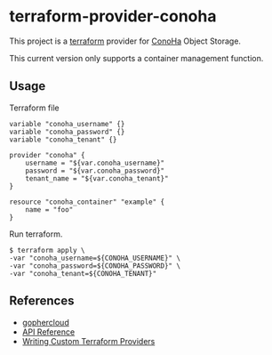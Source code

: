 terraform-provider-conoha
=========================

This project is a [terraform](http://www.terraform.io/) provider for [ConoHa](https://www.conoha.jp/en) Object Storage.

This current version only supports a container management function.

## Usage

Terraform file

```
variable "conoha_username" {}
variable "conoha_password" {}
variable "conoha_tenant" {}

provider "conoha" {
    username = "${var.conoha_username}"
    password = "${var.conoha_password}"
    tenant_name = "${var.conoha_tenant}"
}

resource "conoha_container" "example" {
    name = "foo"
}
```

Run terraform.

```
$ terraform apply \
-var "conoha_username=${CONOHA_USERNAME}" \
-var "conoha_password=${CONOHA_PASSWORD}" \
-var "conoha_tenant=${CONOHA_TENANT}"
```

## References

* [gophercloud](http://gophercloud.io/)
* [API Reference](https://www.conoha.jp/guide/guide.php?g=52)
* [Writing Custom Terraform Providers](https://www.hashicorp.com/blog/terraform-custom-providers.html)
